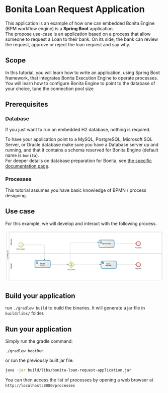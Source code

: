 # Bonita Loan Request Application


This application is an example of how one can embedded Bonita Engine (BPM workflow engine)
is a **Spring Boot** application.  
The propose use-case is an application based on a process that allow someone to request
a Loan to their bank. On its side, the bank can review the request, approve or reject the loan request
and say why.


## Scope
In this tutorial, you will learn how to write an application, using Spring Boot framework, that integrates
Bonita Execution Engine to operate processes.  
You will learn how to configure Bonita Engine to point to the database of your choice, tune the connection pool size


## Prerequisites
### Database

If you just want to run an embedded H2 database, nothing is required.

To have your application point to a MySQL, PostgreSQL, Microsoft SQL Server, or Oracle database make sure
you have a Database server up and running, and that it contains a schema reserved for Bonita Engine (default name is `bonita`).  
For deeper details on database preparation for Bonita, see [the specific documentation page](https://documentation.bonitasoft.com/bonita/current/database-configuration).

### Processes
This tutorial assumes you have basic knowledge of BPMN / process designing.

## Use case
For this example, we will develop and interact with the following process.

![Loan Request process diagram](loan-request-diagram.png)

## Build your application
run `./gradlew build` to build the binaries. It will generate a jar file in `build/libs/` folder.


## Run your application
Simply run the gradle command:
```
./gradlew bootRun
```
or run the previously built jar file:
```bash
java -jar build/libs/bonita-loan-request-application.jar
```
You can then access the list of processes by opening a web browser at `http://localhost:8080/processes`